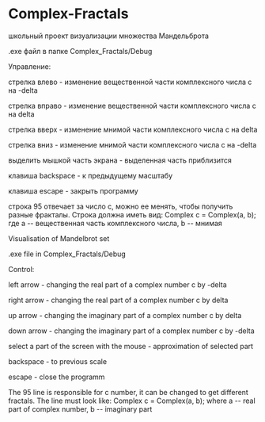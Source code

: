 # Complex-Fractals
школьный проект визуализации множества Мандельброта


.exe файл в папке Complex_Fractals/Debug


Управление:

стрелка влево - изменение вещественной части комплексного числа c на -delta

стрелка вправо - изменение вещественной части комплексного числа c на delta

стрелка вверх -  изменение мнимой части комплексного числа c на delta

стрелка вниз -  изменение мнимой части комплексного числа c на -delta

выделить мышкой часть экрана - выделенная часть приблизится

клавиша backspace - к предыдущему масштабу

клавиша escape - закрыть программу


строка 95 отвечает за число c, можно ее менять, чтобы получить разные фракталы. Строка должна иметь вид: Complex c = Complex(a, b); где a -- вещественная часть комплексного числа, b -- мнимая


Visualisation of Mandelbrot set


.exe file in Complex_Fractals/Debug


Control:

left arrow - changing the real part of a complex number c by -delta

right arrow - changing the real part of a complex number c by delta

up arrow -  changing the imaginary part of a complex number c by delta

down arrow -  changing the imaginary part of a complex number c by -delta

select a part of the screen with the mouse - approximation of selected part

backspace - to previous scale

escape - close the programm


The 95 line is responsible for c number, it can be changed to get different fractals. The line must look like: Complex c = Complex(a, b); where a -- real part of complex number, b -- imaginary part
